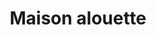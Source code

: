 ---
# You don't need to edit this file, it's empty on purpose.
# Edit theme's home layout instead if you wanna make some changes
# See: https://jekyllrb.com/docs/themes/#overriding-theme-defaults
layout: home
title: Maison alouette
header:
    image: assets/images/AlbanedeMarnhac-Photographeb-41.jpg
excerpt: Maison alouette est une marque de vêtement et d'accessoire pour enfants.
author_profile: false
instagram_posts:
    - CM-OUODnXDp
---